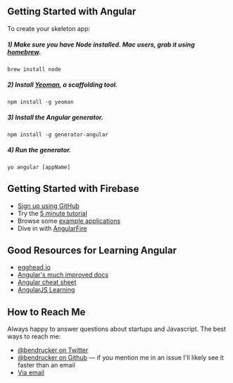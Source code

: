 ## Getting Started with Angular

To create your skeleton app: 

##### 1) Make sure you have Node installed. Mac users, grab it using [homebrew](http://brew.sh/).

```shell
brew install node
```

##### 2) Install [Yeoman](http://yeoman.io/), a scaffolding tool.

```shell
npm install -g yeoman
```

##### 3) Install the Angular generator.

```shell
npm install -g generator-angular
```

##### 4) Run the generator.

```shell
yo angular [appName]
```

## Getting Started with Firebase

* [Sign up using GitHub](http://firebase.com)
* Try the [5 minute tutorial](https://www.firebase.com/tutorial/#gettingstarted)
* Browse some [example applications](https://www.firebase.com/docs/examples.html)
* Dive in with [AngularFire](https://www.firebase.com/quickstart/angularjs.html)

## Good Resources for Learning Angular

* [egghead.io](https://egghead.io/)
* [Angular's much improved docs](http://docs.angularjs.org/api)
* [Angular cheat sheet](http://www.cheatography.com/proloser/cheat-sheets/angularjs/)
* [AngularJS Learning](https://github.com/jmcunningham/AngularJS-Learning)

## How to Reach Me

Always happy to answer questions about startups and Javascript. The best ways to reach me: 

* [@bendrucker on Twitter](http://twitter.com/bendrucker)
* [@bendrucker on Github](http://github.com/bendrucker) — if you mention me in an issue I'll likely see it faster than an email
* [Via email](bvdrucker@gmail.com)